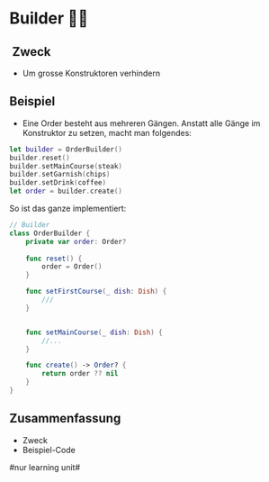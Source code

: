 # Builder 👷‍♂️

##  Zweck
- Um grosse Konstruktoren verhindern

## Beispiel
- Eine Order besteht aus mehreren Gängen. Anstatt alle Gänge im Konstruktor zu setzen, macht man folgendes:

```swift
let builder = OrderBuilder()
builder.reset()
builder.setMainCourse(steak)
builder.setGarnish(chips)
builder.setDrink(coffee)
let order = builder.create()
```

So ist das ganze implementiert:

```swift
// Builder
class OrderBuilder {
	private var order: Order?
	
	func reset() {
		order = Order()
	}

	func setFirstCourse(_ dish: Dish) {
		///
	}


	func setMainCourse(_ dish: Dish) {
		//...
	}

	func create() -> Order? {
		return order ?? nil
	}
}
```

## Zusammenfassung
- Zweck
- Beispiel-Code

#nur learning unit#